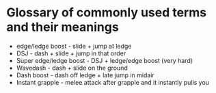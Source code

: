 # Glossary of commonly used terms and their meanings

- edge/ledge boost - slide + jump at ledge
- DSJ - dash + slide + jump in that order
- Super edge/ledge boost - DSJ + ledge/edge boost (very hard)
- Wavedash - dash + slide on the ground
- Dash boost - dash off ledge + late jump in midair
- Instant grapple - melee attack after grapple and it instantly pulls you